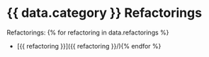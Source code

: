 # {{ data.category }} Refactorings

Refactorings:
{% for refactoring in data.refactorings %}
* [{{ refactoring }}]({{ refactoring }}/){% endfor %}
